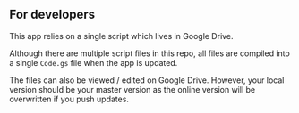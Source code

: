 ## For developers

This app relies on a single script which lives in Google Drive.

Although there are multiple script files in this repo, all files are compiled into a single `Code.gs` file when the app is updated.

The files can also be viewed / edited on Google Drive. However, your local version should be your master version as the online version will be overwritten if you push updates.
